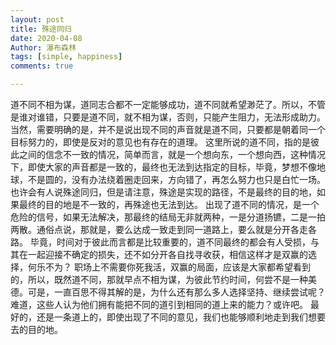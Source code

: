 ```yaml
---
layout: post
title: 殊途同归
date: 2020-04-08
Author: 瀑布森林
tags: [simple, happiness]
comments: true

---
```

道不同不相为谋，道同志合都不一定能够成功，道不同就希望渺茫了。所以，不管是谁对谁错，只要是道不同，就不相为谋，否则，只能产生阻力，无法形成助力。
当然，需要明确的是，并不是说出现不同的声音就是道不同，只要都是朝着同一个目标努力的，即使是反对的意见也有存在的道理。
这里所说的道不同，指的是彼此之间的信念不一致的情况，简单而言，就是一个想向东，一个想向西，这种情况下，即使大家的声音都是一致的，最终也无法到达指定的目标，毕竟，梦想不像地球，不是圆的，没有办法绕着圈走回来，方向错了，再怎么努力也只是白忙一场。
也许会有人说殊途同归，但是请注意，殊途是实现的路径，不是最终的目的地，如果最终的目的地是不一致的，再殊途也无法到达。
出现了道不同的情况，是一个危险的信号，如果无法解决，那最终的结局无非就两种，一是分道扬镳，二是一拍两散。通俗点说，那就是，要么达成一致走到同一道路上，要么就是分开各走各路。
毕竟，时间对于彼此而言都是比较重要的，道不同最终的都会有人受损，与其在一起迎接不确定的损失，还不如分开各自找寻收获，相信这样才是双赢的选择，何乐不为？
职场上不需要你死我活，双赢的局面，应该是大家都希望看到的，所以，既然道不同，那就早点不相为谋，为彼此节约时间，何尝不是一种美德。可是，一直百思不得其解的是，为什么还有那么多人选择坚持、继续尝试呢？难道，这些人认为他们拥有能把不同的道引到相同的道上来的能力？或许吧。
最好的，还是一条道上的，即使出现了不同的意见，我们也能够顺利地走到我们想要去的目的地。
